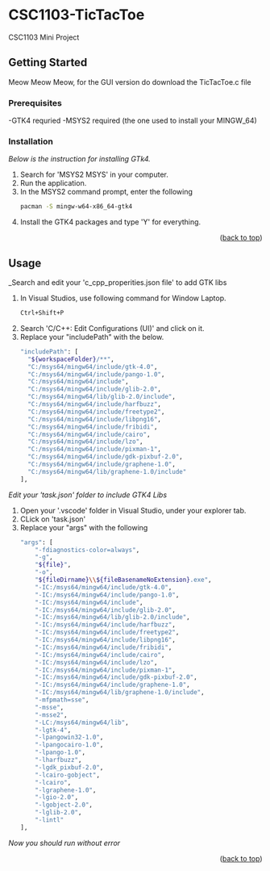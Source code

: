 # CSC1103-TicTacToe
CSC1103 Mini Project

<!-- GETTING STARTED -->
## Getting Started

Meow Meow Meow, for the GUI version do download the TicTacToe.c file

### Prerequisites

-GTK4 requried
-MSYS2 required (the one used to install your MINGW_64)

### Installation

_Below is the instruction for installing GTk4._

1. Search for 'MSYS2 MSYS' in your computer.
2. Run the application.
3. In the MSYS2 command prompt, enter the following
   ```sh
   pacman -S mingw-w64-x86_64-gtk4
   ```
3. Install the GTK4 packages and type 'Y' for everything.

<p align="right">(<a href="#readme-top">back to top</a>)</p>

<!-- USAGE EXAMPLES -->
## Usage

_Search and edit your 'c_cpp_properities.json file' to add GTK libs

1. In Visual Studios, use following command for Window Laptop.
   ```sh
   Ctrl+Shift+P
   ```
2. Search 'C/C++: Edit Configurations (UI)' and click on it.
3. Replace your "includePath" with the below.
    ```sh
    "includePath": [
      "${workspaceFolder}/**",
      "C:/msys64/mingw64/include/gtk-4.0",
      "C:/msys64/mingw64/include/pango-1.0",
      "C:/msys64/mingw64/include",
      "C:/msys64/mingw64/include/glib-2.0",
      "C:/msys64/mingw64/lib/glib-2.0/include",
      "C:/msys64/mingw64/include/harfbuzz",
      "C:/msys64/mingw64/include/freetype2",
      "C:/msys64/mingw64/include/libpng16",
      "C:/msys64/mingw64/include/fribidi",
      "C:/msys64/mingw64/include/cairo",
      "C:/msys64/mingw64/include/lzo",
      "C:/msys64/mingw64/include/pixman-1",
      "C:/msys64/mingw64/include/gdk-pixbuf-2.0",
      "C:/msys64/mingw64/include/graphene-1.0",
      "C:/msys64/mingw64/lib/graphene-1.0/include"
    ], 
    ```
_Edit your 'task.json' folder to include GTK4 Libs_
1. Open your '.vscode' folder in Visual Studio, under your explorer tab.
2. CLick on 'task.json'
3. Replace your "args" with the following 
    ```sh
    "args": [
        "-fdiagnostics-color=always",
        "-g",
        "${file}",
        "-o",
        "${fileDirname}\\${fileBasenameNoExtension}.exe",
        "-IC:/msys64/mingw64/include/gtk-4.0",
        "-IC:/msys64/mingw64/include/pango-1.0",
        "-IC:/msys64/mingw64/include",
        "-IC:/msys64/mingw64/include/glib-2.0",
        "-IC:/msys64/mingw64/lib/glib-2.0/include",
        "-IC:/msys64/mingw64/include/harfbuzz",
        "-IC:/msys64/mingw64/include/freetype2",
        "-IC:/msys64/mingw64/include/libpng16",
        "-IC:/msys64/mingw64/include/fribidi",
        "-IC:/msys64/mingw64/include/cairo",
        "-IC:/msys64/mingw64/include/lzo",
        "-IC:/msys64/mingw64/include/pixman-1",
        "-IC:/msys64/mingw64/include/gdk-pixbuf-2.0",
        "-IC:/msys64/mingw64/include/graphene-1.0",
        "-IC:/msys64/mingw64/lib/graphene-1.0/include",
        "-mfpmath=sse",
        "-msse",
        "-msse2",
        "-LC:/msys64/mingw64/lib",
        "-lgtk-4",
        "-lpangowin32-1.0",
        "-lpangocairo-1.0",
        "-lpango-1.0",
        "-lharfbuzz",
        "-lgdk_pixbuf-2.0",
        "-lcairo-gobject",
        "-lcairo",
        "-lgraphene-1.0",
        "-lgio-2.0",
        "-lgobject-2.0",
        "-lglib-2.0",
        "-lintl"
    ],
    ```
    
_Now you should run without error_

<p align="right">(<a href="#readme-top">back to top</a>)</p>

